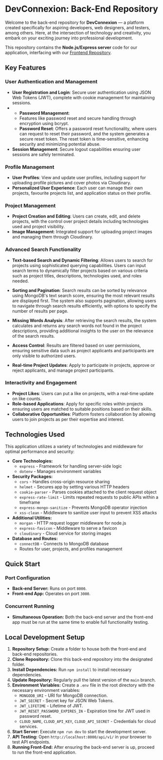 # DevConnexion: Back-End Repository

Welcome to the back-end repository for **DevConnexion** — a platform created specifically for aspiring developers, web designers, and testers, among others. Here, at the intersection of technology and creativity, you embark on your exciting journey into professional development.

This repository contains the **Node.js/Express server** code for our application, interfacing with our [Frontend Repository](https://github.com/Code-the-Dream-School/ffprac-team1-front/).

## Key Features

### User Authentication and Management
- **User Registration and Login**: Secure user authentication using JSON Web Tokens (JWT), complete with cookie management for maintaining sessions.
- - **Password Management**:
  - Features like password reset and secure handling through encryption using bcrypt.
  - **Password Reset**: Offers a password reset functionality, where users can request to reset their password, and the system generates a secure reset token. The reset token is time-sensitive, enhancing security and minimizing potential abuse.
- **Session Management**: Secure logout capabilities ensuring user sessions are safely terminated.

### Profile Management
- **User Profiles**: View and update user profiles, including support for uploading profile pictures and cover photos via Cloudinary.
- **Personalized User Experience**: Each user can manage their own projects, favourite projects list, and application status on their profile.

### Project Management
- **Project Creation and Editing**: Users can create, edit, and delete projects, with the control over project details including technologies used and project visibility.
- **Image Management**: Integrated support for uploading project images and managing them through Cloudinary.

### Advanced Search Functionality
- **Text-based Search and Dynamic Filtering**: Allows users to search for projects using sophisticated querying capabilities. Users can input search terms to dynamically filter projects based on various criteria such as project titles, descriptions, technologies used, and roles needed.
- **Sorting and Pagination**: Search results can be sorted by relevance using MongoDB's text search score, ensuring the most relevant results are displayed first. The system also supports pagination, allowing users to navigate through search results efficiently, with options to specify the number of results per page.
- **Missing Words Analysis**: After retrieving the search results, the system calculates and returns any search words not found in the project descriptions, providing additional insights to the user on the relevance of the search results.
- **Access Control**: Results are filtered based on user permissions, ensuring sensitive data such as project applicants and participants are only visible to authorized users.

- **Real-time Project Updates**: Apply to participate in projects, approve or reject applicants, and manage project participants.

### Interactivity and Engagement
- **Project Likes**: Users can put a like on projects, with a real-time update on like counts.
- **Role-based Applications**: Apply for specific roles within projects ensuring users are matched to suitable positions based on their skills.
- **Collaborative Opportunities**: Platform fosters collaboration by allowing users to join projects as per their expertise and interest.

## Technologies Used
This application utilizes a variety of technologies and middleware for optimal performance and security:

- **Core Technologies:** 
  - `express` - Framework for handling server-side logic
  - `dotenv` - Manages environment variables
- **Security Packages:**
  - `cors` - Handles cross-origin resource sharing
  - `helmet` - Secures app by setting various HTTP headers
  - `cookie-parser` - Parses cookies attached to the client request object
  - `express-rate-limit` - Limits repeated requests to public APIs within a timeframe
  - `express-mongo-sanitize` - Prevents MongoDB operator injection
  - `xss-clean` - Middleware to sanitize user input to prevent XSS attacks
- **Additional Utilities:**
  - `morgan` - HTTP request logger middleware for node.js
  - `express-favicon` - Middleware to serve a favicon
  - `cloudinary` - Cloud service for storing images
- **Database and Routes:**
  - `connectDB` - Connects to MongoDB database
  - Routes for user, projects, and profiles management
  
## Quick Start

### Port Configuration
- **Back-end Server:** Runs on port `8000`.
- **Front-end App:** Operates on port `3000`.

### Concurrent Running
- **Simultaneous Operation:** Both the back-end server and the front-end app must be run at the same time to enable full functionality testing.

## Local Development Setup

1. **Repository Setup:** Create a folder to house both the front-end and back-end repositories.
2. **Clone Repository:** Clone this back-end repository into the designated folder.
3. **Install Dependencies:** Run `npm install` to install necessary dependencies.
4. **Update Repository:** Regularly pull the latest version of the `main` branch.
5. **Environment Variables:** Create a `.env` file in the root directory with the necessary environment variables:
    - `MONGODB_URI` - URI for MongoDB connection.
    - `JWT_SECRET` - Secret key for JSON Web Tokens.
    - `JWT_LIFETIME` - Lifetime of JWT.
    - `JWT_RESET_PASSWORD_EXPIRES_IN` - Expiration time for JWT used in password reset.
    - `CLOUD_NAME`, `CLOUD_API_KEY`, `CLOUD_API_SECRET` - Credentials for cloud services.
6. **Start Server:** Execute `npm run dev` to start the development server.
7. **API Testing:** Open `http://localhost:8000/api/v1/` in your browser to test API endpoints.
8. **Running Front-End:** After ensuring the back-end server is up, proceed to run the front-end application.
